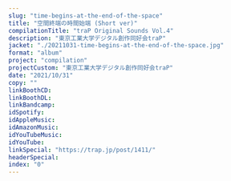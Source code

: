 ```yaml
---
slug: "time-begins-at-the-end-of-the-space"
title: "空間終端の時間始端 (Short ver)"
compilationTitle: "traP Original Sounds Vol.4"
description: "東京工業大学デジタル創作同好会traP"
jacket: "./20211031-time-begins-at-the-end-of-the-space.jpg"
format: "album"
project: "compilation"
projectCustom: "東京工業大学デジタル創作同好会traP"
date: "2021/10/31"
copy: ""
linkBoothCD:
linkBoothDL:
linkBandcamp:
idSpotify:
idAppleMusic:
idAmazonMusic:
idYouTubeMusic:
idYouTube:
linkSpecial: "https://trap.jp/post/1411/"
headerSpecial:
index: "0"
---
```

